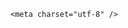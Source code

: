 <!DOCTYPE html>
<html lang="zh-CN">

<head>
    
<title>环球小姐李思萱用假文凭骗取港大硕士录取，获刑240天，她在被录取时为何未被发现？是否存在其他类似案例？_腾讯新闻</title>
<meta name="keywords" content="李思萱,环球小姐,学历,香港大学,方也,硕士,造假,哥伦比亚大学,留学中介,骗取">
<meta name="description" content="5月8日，据@中国蓝新闻 报道，28岁环球小姐李思萱因早前向香港大学提供假学历，讹称曾在美国哥伦比亚大学就读，从而获港大录取修读硕士课程，被沙田裁判法院判其监禁。署理主任裁判官郑纪航表示，被告不诚实取得香港大学学位后，仍进一步管有伪造的毕业证书，并在假的证书上指其成绩优异，贯彻其不诚实行为，认为所认两罪不...">
<meta name="author" content="腾讯网">
<meta name="copyright" content="Copyright 1998 - 2025 Tencent. All Rights Reserved">
<meta property="og:type" content="news" />

<meta property="og:title" content="环球小姐李思萱用假文凭骗取港大硕士录取，获刑240天，她在被录取时为何未被发现？是否存在其他类似案例？_腾讯新闻" />
<meta property="og:description" content="5月8日，据@中国蓝新闻 报道，28岁环球小姐李思萱因早前向香港大学提供假学历，讹称曾在美国哥伦比亚大学就读，从而获港大录取修读硕士课程，被沙田裁判法院判其监禁。署理主任裁判官郑纪航表示，被告不诚实取得香港大学学位后，仍进一步管有伪造的毕业证书，并在假的证书上指其成绩优异，贯彻其不诚实行为，认为所认两罪不..." />
<meta property="og:url" content="https://news.qq.com/rain/a/20250509Q096VN00" />
<meta property="og:image" content="https://inews.gtimg.com/news_ls/OboGBExSE1OjXJiUq0TKYzdE6qSSkXO1ZV4N5GT7a2GfcAA_640330/0" />
<meta property="article:author" content="" />
<meta property="article:published_time" content="2025-05-10 16:50:19" />
<meta property="category" content="" />

    <meta charset="utf-8" />
<meta http-equiv="X-UA-Compatible" content="IE=Edge" />
<meta name="viewport" content="width=device-width, initial-scale=1, shrink-to-fit=no" />
<link rel="dns-prefetch" href="mat1.gtimg.com">
<link rel="dns-prefetch" href="i.news.qq.com">
<link rel="shortcut icon" href="https://mat1.gtimg.com/qqcdn/qqindex2021/favicon.ico">
<script nomodule="true" src="https://mat1.gtimg.com/qqcdn/qqindex2021/common-static/20240515201444/core3-37-1.min.js"></script>
<script>
  try {
    if (!window.IntersectionObserver) {
      var observerScript = document.createElement('script');
      observerScript.src = "https://mat1.gtimg.com/qqcdn/qqindex2021/common-static/20241024141058/intersection-observer-polyfill.js";
      document.head.appendChild(observerScript);
    }
  } catch (error) {}
</script>

<script>
  try {
    if (!Element.prototype.scrollTo) {
      var scrollScript = document.createElement('script');
      scrollScript.src = "https://mat1.gtimg.com/qqcdn/qqindex2021/common-static/20241025153001/scroll-behavior-polyfill.js";
      document.head.appendChild(scrollScript);
    }
  } catch (error) {}
</script>
<script>
  try {
    if ('scrollRestoration' in window.history) {
      window.history.scrollRestoration = 'manual';
    }
    window.isPcClient = Boolean(window.electron) && (
      window.navigator.userAgent.indexOf('pc-client') > 0 ||
      window.navigator.userAgent.indexOf('TencentNews') > 0
    );
  } catch {}
</script>
<script>
  try {
    if (window.isPcClient) {
      var bodyStyle = document.createElement('style');
      bodyStyle.innerText = 'body{ zoom: 0.95 }';
      document.head.appendChild(bodyStyle);
    }
  } catch {}
</script>
<script>
  window.DATA = {"FadCid":"","news_app_recommend_status":4,"safe_cntl":{"close_comment_dislike":0,"close_global_news_sis":0,"close_relate_thing":0,"emoticon_comment_mode":0,"close_all_emoticon_comment":0,"close_all_favorite":0,"close_all_rel":0,"close_share_pull":0,"close_all_ad":0},"shareDesc":"腾讯新闻","ai_switch":true,"channelEntryJumpType":1,"content":null,"copyright_wording_share":"免责声明","disableDeclare":1,"news_update_time":1746883006,"ret":0,"attribute":{},"categoryrray":{"category_id":"55","sub_category_id":"205"},"commentid":"","copyright_share":"本文来自腾讯新闻客户端创作者，不代表腾讯新闻的观点和立场。","emojiRelatedSwitch":1,"extra_property":{"FeedbackDetailDisableInsert":1,"zanSkinType":""},"closeCommentBanner":0,"relate_extend_infos":{"abstract":"5月8日，据@中国蓝新闻 报道，28岁环球小姐李思萱因早前向香港大学提供假学历，讹称曾在美国哥伦比亚大学就读，从而获港大录取修读硕士课程，被沙田裁判法院判其监禁。署理主任裁判官郑纪航表示，被告不诚实取得香港大学学位后，仍进一步管有伪造的毕业证书，并在假的证书上指其成绩优异，贯彻其不诚实行为，认为所认两罪不...","id":"20250509A05DIZ00","imgURL":"https://inews.gtimg.com/news_ls/OHfAb7jtOCJen24C8zpSccZpHWBqftXPMj4hnSrwQJ4XwAA_640330/0","imgURLSmall":"https://inews.gtimg.com/news_ls/OHfAb7jtOCJen24C8zpSccZpHWBqftXPMj4hnSrwQJ4XwAA_150120/0","longTitle":"环球小姐李思萱学历造假，假文凭骗取港大硕士录取！获刑240天","title":"环球小姐李思萱学历造假，假文凭骗取港大硕士录取！获刑240天","url":"http://view.inews.qq.com/a/20250509A05DIZ00"},"url":"https://view.inews.qq.com/a/20250509Q096VN00","is_deleted":0,"questionInfo":{"abstract":"","id":"20250509Q096VN00","longtitle":"环球小姐李思萱用假文凭骗取港大硕士录取，录取时为何未被发现？","question_short_title":"环球小姐李思萱用假文凭骗取港大硕士录取，获刑240天，她在被录取时为何未被发现？是否存在其他类似案例？","relate_extend_infos":[{"title":"环球小姐李思萱学历造假，假文凭骗取港大硕士录取！获刑240天","url":"https://view.inews.qq.com/a/20250509A05DIZ00","abstract":"5月8日，据@中国蓝新闻 报道，28岁环球小姐李思萱因早前向香港大学提供假学历，讹称曾在美国哥伦比亚大学就读，从而获港大录取修读硕士课程，被沙田裁判法院判其监禁。署理主任裁判官郑纪航表示，被告不诚实取得香港大学学位后，仍进一步管有伪造的毕业证书，并在假的证书上指其成绩优异，贯彻其不诚实行为，认为所认两罪不...","articletype":"0","id":"20250509A05DIZ00","longtitle":"环球小姐李思萱学历造假，假文凭骗取港大硕士录取！获刑240天","picShowType":"90092","thumbnails_qqnews":["https://inews.gtimg.com/news_ls/OHfAb7jtOCJen24C8zpSccZpHWBqftXPMj4hnSrwQJ4XwAA_294195/0"]}],"thumbnails_qqnews":["https://inews.gtimg.com/om_ls/OThVInyPCGAplTP8q-n3IXmKkFhmAzBz29tnZYFYq_LgkAA_294195/0"],"title":"环球小姐李思萱用假文凭骗取港大硕士录取，获刑240天，她在被录取时为何未被发现？是否存在其他类似案例？","url":"http://view.inews.qq.com/a/20250509Q096VN00"},"question_id":"","card":{"desc":"腾讯新闻问答课代表，结合当下热点新闻和网友热议，发现好问题，期待好回答。","uin":"ecbe89d289b6198c7996f16538ebc224f9","update_frequency":"1970-01-01 08:00:00","vip_desc":"腾讯新闻问答课代表官方账号","vip_icon":"http://inews.gtimg.com/newsapp_ls/0/14876051701/0","cpLevel":2,"msgEntry":1,"vip_place":"left","vip_type":"30012","liveInfo":{},"chlid":"22983986","chlname":"问答课代表","icon":"https://inews.gtimg.com/om_ls/OPBO91JgEbYG-O62jC2hCRA_yoydsA8oEANb87pxgNxKgAA_200200/0","vip_icon_night":"http://inews.gtimg.com/newsapp_ls/0/14876052067/0","vip_type_new":"30012","suid":"8QMc339d5IQeuTzY5QN3"},"detail_entry":{"is_orignal":1,"orignal_entry":1},"emojiSwitch":1,"iNewsRecommendLevel":1,"intro":"","isSensitive":0,"remarks":"","surl":"https://view.inews.qq.com/a/20250509Q096VN00","shareImg":"https://inews.gtimg.com/om_ls/OThVInyPCGAplTP8q-n3IXmKkFhmAzBz29tnZYFYq_LgkAA_870492/0","title":"环球小姐李思萱用假文凭骗取港大硕士录取，获刑240天，她在被录取时为何未被发现？是否存在其他类似案例？","abstract":"","all_long_pic":1,"atype":232,"content_words_num":47,"id":"20250509Q096VN00","self_declare":{"declare":"个人观点，仅供参考"},"already_answer":false,"time":"2025-05-09 20:33:15","answer_num":2,"adInfo":{"openAds":1,"openAdsComment":1,"openAdsPhotos":1,"openAdsText":1,"openRelatedNewsAd":1},"article_category":"55","enableDiffusion":1,"final_declare":["个人观点，仅供参考"],"forbidCommentUpDown":0,"likeInfo":0,"cms_id":"20250509Q096VN00","articleId":"20250510Q04X9N00","article_type":232,"tags":"","desc":"5月8日，据@中国蓝新闻 报道，28岁环球小姐李思萱因早前向香港大学提供假学历，讹称曾在美国哥伦比亚大学就读，从而获港大录取修读硕士课程，被沙田裁判法院判其监禁。署理主任裁判官郑纪航表示，被告不诚实取得香港大学学位后，仍进一步管有伪造的毕业证书，并在假的证书上指其成绩优异，贯彻其不诚实行为，认为所认两罪不...","videoArr":[]};
</script>
<script>
  window.channelInfo = {"channelConfig":{"channelNav":[{"_auto_id":"1","active_alien_img":"","alien_img":"","channel_id":"news_news_home","is_local":"0","link":"https://www.qq.com","name_cn":"首页","name_en":"home"},{"_auto_id":"2","active_alien_img":"","alien_img":"","channel_id":"news_news_top","is_local":"0","link":"","name_cn":"要闻","name_en":"news"},{"_auto_id":"4","active_alien_img":"","alien_img":"","channel_id":"news_news_bj","is_local":"1","link":"","name_cn":"北京","name_en":"bj"},{"_auto_id":"5","active_alien_img":"","alien_img":"","channel_id":"news_news_finance","is_local":"0","link":"","name_cn":"财经","name_en":"finance"},{"_auto_id":"6","active_alien_img":"","alien_img":"","channel_id":"news_news_tech","is_local":"0","link":"","name_cn":"科技","name_en":"tech"},{"_auto_id":"7","active_alien_img":"","alien_img":"","channel_id":"tv","is_local":"0","link":"https://v.qq.com/channel/tv/?ptag=qqnews","name_cn":"电视剧","name_en":"tv"},{"_auto_id":"8","active_alien_img":"","alien_img":"","channel_id":"news_news_qa","is_local":"0","link":"","name_cn":"热问","name_en":"qa"},{"_auto_id":"9","active_alien_img":"","alien_img":"","channel_id":"news_news_ent","is_local":"0","link":"","name_cn":"娱乐","name_en":"ent"},{"_auto_id":"10","active_alien_img":"","alien_img":"","channel_id":"variety","is_local":"0","link":"https://v.qq.com/channel/variety/?ptag=qqnews","name_cn":"综艺","name_en":"variety"},{"_auto_id":"11","active_alien_img":"","alien_img":"","channel_id":"news_news_sports","is_local":"0","link":"","name_cn":"体育","name_en":"sports"},{"_auto_id":"13","active_alien_img":"","alien_img":"","channel_id":"news_news_nba","is_local":"0","link":"","name_cn":"NBA","name_en":"nba"},{"_auto_id":"14","active_alien_img":"","alien_img":"","channel_id":"news_news_world","is_local":"0","link":"","name_cn":"国际","name_en":"world"},{"_auto_id":"15","active_alien_img":"","alien_img":"","channel_id":"news_news_mil","is_local":"0","link":"","name_cn":"军事","name_en":"milite"},{"_auto_id":"16","active_alien_img":"","alien_img":"","channel_id":"news_news_auto","is_local":"0","link":"","name_cn":"汽车","name_en":"auto"},{"_auto_id":"17","active_alien_img":"","alien_img":"","channel_id":"news_news_house","is_local":"0","link":"","name_cn":"房产","name_en":"house"},{"_auto_id":"18","active_alien_img":"","alien_img":"","channel_id":"news_news_edu","is_local":"0","link":"","name_cn":"教育","name_en":"edu"},{"_auto_id":"19","active_alien_img":"","alien_img":"","channel_id":"news_news_antip","is_local":"0","link":"","name_cn":"健康","name_en":"health"},{"_auto_id":"20","active_alien_img":"","alien_img":"","channel_id":"news_news_video","is_local":"0","link":"","name_cn":"视频","name_en":"video"},{"_auto_id":"21","active_alien_img":"","alien_img":"","channel_id":"news_news_game","is_local":"0","link":"","name_cn":"游戏","name_en":"games"},{"_auto_id":"22","active_alien_img":"","alien_img":"","channel_id":"news_news_nchupin","is_local":"0","link":"","name_cn":"眼界","name_en":"chupin"},{"_auto_id":"24","active_alien_img":"","alien_img":"","channel_id":"news_news_football","is_local":"0","link":"","name_cn":"足球","name_en":"football"},{"_auto_id":"25","active_alien_img":"","alien_img":"","channel_id":"news_news_kepu","is_local":"0","link":"","name_cn":"科学","name_en":"kepu"},{"_auto_id":"26","active_alien_img":"","alien_img":"","channel_id":"news_news_digi","is_local":"0","link":"","name_cn":"数码","name_en":"digi"},{"_auto_id":"28","active_alien_img":"","alien_img":"","channel_id":"ymzx","is_local":"0","link":"https://gamer.qq.com/v2/cloudgame/game/96897?ichannel=txxwpc0Ftxxwpc1","name_cn":"元梦之星","name_en":"news_news_ymzx"},{"_auto_id":"31","active_alien_img":"","alien_img":"","channel_id":"movie","is_local":"0","link":"https://v.qq.com/channel/movie/?ptag=qqnews","name_cn":"电影","name_en":"movie"},{"_auto_id":"32","active_alien_img":"","alien_img":"","channel_id":"news_news_esport","is_local":"0","link":"","name_cn":"电竞","name_en":"esport"},{"_auto_id":"34","active_alien_img":"","alien_img":"","channel_id":"news_news_history","is_local":"0","link":"","name_cn":"历史","name_en":"history"},{"_auto_id":"35","active_alien_img":"","alien_img":"","channel_id":"news_news_baby","is_local":"0","link":"","name_cn":"育儿","name_en":"baby"},{"_auto_id":"36","active_alien_img":"","alien_img":"","channel_id":"hbjy","is_local":"0","link":"https://gp.qq.com/act/a20250421mnqlx/news.shtml","name_cn":"和平精英","name_en":"news_news_hbjy"},{"_auto_id":"37","active_alien_img":"","alien_img":"","channel_id":"cloud_gamer","is_local":"0","link":"https://gamer.qq.com/?ichannel=txxwpc0Ftxxwpc1","name_cn":"云游戏","name_en":"cloud_gamer"},{"_auto_id":"38","active_alien_img":"","alien_img":"","channel_id":"news_news_lic","is_local":"0","link":"","name_cn":"理财","name_en":"finance_licai"},{"_auto_id":"39","active_alien_img":"","alien_img":"","channel_id":"news_news_istock","is_local":"0","link":"","name_cn":"股票","name_en":"finance_stock"},{"_auto_id":"40","active_alien_img":"","alien_img":"","channel_id":"ren_min_shi_pin","is_local":"0","link":"https://news.qq.com/omn/author/8QMd3Hld74cbujbY?tab=om_video","name_cn":"人民视频","name_en":"ren_min_shi_pin"},{"_auto_id":"41","active_alien_img":"","alien_img":"","channel_id":"news_news_weather","is_local":"0","link":"https://tianqi.qq.com/index.htm","name_cn":"天气","name_en":"weather"}]}};
</script>
<script>
  window.articleConfig = {"rightConfig":[{"_auto_id":"1","category_key":"default","modules":"{\"moduleList\":[{\"title\":\"精选视频\",\"id\":\"video_album\",\"videoType\":\"tag\",\"videoId\":\"aUepxrtchGM=\"},{\"title\":\"下载条\",\"id\":\"download_banner\",\"isSticky\":1},{\"title\":\"热点榜\",\"id\":\"hot_rank_list\",\"isSticky\":1},{\"title\":\"广告推广\",\"id\":\"ssp_ad_module\",\"category\":\"ad_ssp\",\"loid\":\"109\",\"isSticky\":1}]}"}],"tonglanAdConfig":[],"bottomConfig":[],"videoAdConfig":[],"rightGameConfig":[]};
</script>
<script src="https://mat1.gtimg.com/www/js/emonitor/custom_ed041a23.js" charset="utf-8"></script>
<script>
  try {
    window.emonitorIns = emonitor.create({
      name: 'newsqq_quesionArticle',
      atta: {
        name: 'newsqq',
      },
      mode: '007',
    });
  } catch (err) {
    console.warn(err);
  }
</script>
<link href="https://mat1.gtimg.com/qqcdn/qqindex2021/common-static/hel/qqnews-pc-dc_20250509063039/static/css/qa.css" rel="stylesheet">

<script>window.__HEL_PRESET_META__={"qqnews-pc-components":{"app":{"id":1366,"name":"qqnews-pc-components","app_group_name":"qqnews-pc-components","proj_ver":{"map":{},"utime":0},"online_version":"qqnews-pc-components_20250306025658","build_version":"qqnews-pc-components_20250509062829","update_at":"2025-05-09T10:29:21.000Z","desc":"set by [init], from container [formal.pc.dc.tj100999] worker [0]"},"version":{"sub_app_name":"qqnews-pc-components","sub_app_version":"qqnews-pc-components_20250509062829","src_map":{"webDirPath":"https://mat1.gtimg.com/qqcdn/qqindex2021/common-static/hel/qqnews-pc-components_20250509062829","htmlIndexSrc":"https://mat1.gtimg.com/qqcdn/qqindex2021/common-static/hel/qqnews-pc-components_20250509062829/index.html","extractMode":"all","iframeSrc":"","chunkCssSrcList":["https://mat1.gtimg.com/qqcdn/qqindex2021/common-static/hel/qqnews-pc-components_20250509062829/static/css/index.css"],"chunkJsSrcList":["https://mat1.gtimg.com/qqcdn/qqindex2021/common-static/hel/qqnews-pc-components_20250509062829/static/js/index.js"],"staticCssSrcList":[],"staticJsSrcList":["https://mat1.gtimg.com/qqcdn/qqindex2021/static/20231212123233/react.production.min.js","https://mat1.gtimg.com/qqcdn/qqindex2021/static/20231212123233/react-dom.production.min.js","https://mat1.gtimg.com/qqcdn/qqindex2021/common-static/hel/hel-base-v16.js"],"relativeCssSrcList":[],"relativeJsSrcList":[],"privCssSrcList":[],"srvModSrcList":[],"headAssetList":[{"tag":"staticScript","append":false,"attrs":{"src":"https://mat1.gtimg.com/qqcdn/qqindex2021/static/20231212123233/react.production.min.js"}},{"tag":"staticScript","append":false,"attrs":{"src":"https://mat1.gtimg.com/qqcdn/qqindex2021/static/20231212123233/react-dom.production.min.js"}},{"tag":"staticScript","append":false,"attrs":{"src":"https://mat1.gtimg.com/qqcdn/qqindex2021/common-static/hel/hel-base-v16.js"}},{"tag":"script","append":true,"attrs":{"src":"https://mat1.gtimg.com/qqcdn/qqindex2021/common-static/hel/qqnews-pc-components_20250509062829/static/js/index.js","defer":""}},{"tag":"link","append":true,"attrs":{"href":"https://mat1.gtimg.com/qqcdn/qqindex2021/common-static/hel/qqnews-pc-components_20250509062829/static/css/index.css","rel":"stylesheet"}}],"bodyAssetList":[]},"update_at":"2025-05-09T10:29:20.000Z","create_at":"2025-05-09T10:29:20.000Z","_worker_id":"0","_is_backup":true}}}</script>
<script>window.__VIEW_PATH__="question.ejs";</script>
</head>

<body id="dc-question-body">
  <div id="root"></div>
    <iframe style="display: none;" src="https://i.news.qq.com/web_backend/getWebPacUid"></iframe>
<script src="https://mat1.gtimg.com/qqcdn/qqindex2021/common-static/20240805160928/react.production.min.js"></script>
<script src="https://mat1.gtimg.com/qqcdn/qqindex2021/common-static/20240805160928/react-dom.production.min.js"></script>
<script src="https://mat1.gtimg.com/qqcdn/qqindex2021/common-static/20241018171503/universal-report.min.js"></script>
<script defer type="text/javascript" src="https://mat1.gtimg.com/qqcdn/qqindex2021/libs/barrier/aria.js?appid=9327b8b06379d9d1728bbfbe2025ef9c" charset="utf-8"></script>
<script defer src="https://t.captcha.qq.com/TCaptcha.js"></script>
<script>document.cookie="hel_err=;path=/;";</script>
<script src="https://mat1.gtimg.com/qqcdn/qqindex2021/common-static/hel/hel-base-v16.js"></script>
<script src="https://mat1.gtimg.com/qqcdn/qqindex2021/common-static/hel/qqnews-pc-hel-entry_20250117174052/static/js/index.js"></script>
<link rel="preload" href="https://mat1.gtimg.com/qqcdn/qqindex2021/common-static/hel/qqnews-pc-dc_20250509063039/static/js/qa.js" as="script">
<link rel="preload" href="https://mat1.gtimg.com/qqcdn/qqindex2021/common-static/hel/qqnews-pc-components_20250509062829/static/js/index.js" as="script">
<script>window.loadProject("https://mat1.gtimg.com/qqcdn/qqindex2021/common-static/hel/qqnews-pc-dc_20250509063039/static/js/qa.js");</script>
<iframe id="videoFrame" style="display: none;" src="https://video.qq.com/cookie/sync_qqnews.html"></iframe>
</body>

</html>
